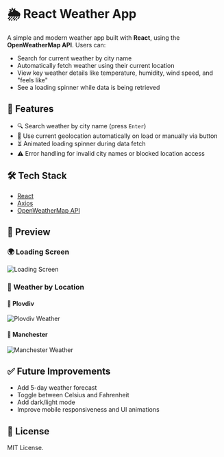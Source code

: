 # 🌦️ React Weather App

A simple and modern weather app built with **React**, using the **OpenWeatherMap API**. Users can:

- Search for current weather by city name
- Automatically fetch weather using their current location
- View key weather details like temperature, humidity, wind speed, and "feels like"
- See a loading spinner while data is being retrieved

## 🚀 Features

- 🔍 Search weather by city name (press `Enter`)
- 📍 Use current geolocation automatically on load or manually via button
- ⏳ Animated loading spinner during data fetch
- ⚠️ Error handling for invalid city names or blocked location access

## 🛠️ Tech Stack

- [React](https://reactjs.org/)
- [Axios](https://axios-http.com/)
- [OpenWeatherMap API](https://openweathermap.org/api)

## 📸 Preview

### 🌍 Loading Screen
![Loading Screen](https://i.ibb.co/3ykXXHdd/2025-03-21-182947.png)

### 📍 Weather by Location

#### 🌆 Plovdiv
![Plovdiv Weather](https://i.ibb.co/SXcW1YWX/2025-03-21-182832.png)

#### 🌆 Manchester
![Manchester Weather](https://i.ibb.co/PssS8xkM/2025-03-21-183104.png)


## ✅ Future Improvements

- Add 5-day weather forecast
- Toggle between Celsius and Fahrenheit
- Add dark/light mode
- Improve mobile responsiveness and UI animations

## 📄 License

MIT License.
